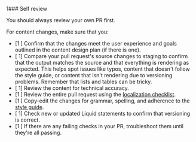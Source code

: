 1### Self review

You should always review your own PR first.

For content changes, make sure that you:

- [1 ] Confirm that the changes meet the user experience and goals outlined in the content design plan (if there is one).
- [ 1] Compare your pull request's source changes to staging to confirm that the output matches the source and that everything is rendering as expected. This helps spot issues like typos, content that doesn't follow the style guide, or content that isn't rendering due to versioning problems. Remember that lists and tables can be tricky.
- [ 1] Review the content for technical accuracy.
- [1 ] Review the entire pull request using the [localization checklist](localization-checklist.md).
- [1 ] Copy-edit the changes for grammar, spelling, and adherence to the [style guide](https://github.com/github/docs/blob/main/contributing/content-style-guide.md).
- [ 1] Check new or updated Liquid statements to confirm that versioning is correct.
- [1 ] If there are any failing checks in your PR, troubleshoot them until they're all passing.
